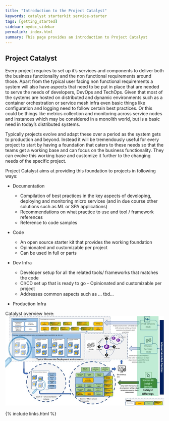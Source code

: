```yaml
---
title: "Introduction to the Project Catalyst"
keywords: catalyst starterkit service-starter
tags: [getting_started]
sidebar: mydoc_sidebar
permalink: index.html
summary: This page provides an introduction to Project Catalyst
---
```



## Project Catalyst

Every project requires to set up it’s services and components to deliver both the business functionality and the non functional requirements around those. Apart from the typical user facing non functional requirements a system will also have aspects that need to be put in place that are needed to serve the needs of developers, DevOps and TechOps. Given that most of the systems are hosted on distributed and dynamic environments such as a container orchestration or service mesh infra even basic things like configuration and logging need to follow certain best practices. Or this could be things like metrics collection and monitoring across service nodes and instances which may be considered in a monolith world, but is a basic need in today’s distributed systems. 

Typically projects evolve and adapt these over a period as the system gets to production and beyond. Instead it will be tremendously useful for every project to start by having a foundation that caters to these needs so that the teams get a working base and can focus on the business functionality. They can evolve this working base and customize it further to the changing needs of the specific project.

Project Catalyst aims at providing this foundation to projects in following ways:
* Documentation
  * Compilation of best practices in the key aspects of developing, deploying and monitoring micro services (and in due course other solutions such as ML or SPA applications)
  * Recommendations on what practice to use and tool / framework references
  * Reference to code samples

* Code
  * An open source starter kit that provides the working foundation
  * Opinionated and customizable per project
  * Can be used in full or parts

* Dev Infra
  * Developer setup for all the related tools/ frameworks that matches the code
  * CI/CD  set up that is ready to go - Opinionated and customizable per project
  * Addresses common aspects such as ... tbd...

* Production Infra

Catalyst overview here:
![catalyst overview](catalystOverview.jpg)

{% include links.html %}
